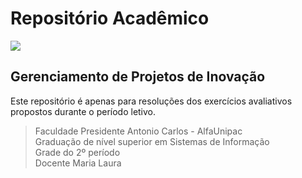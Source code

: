 
# Repositório Acadêmico

![](https://img.shields.io/badge/Markdown-000000?style=for-the-badge&logo=markdown&logoColor=white)

## Gerenciamento de Projetos de Inovação
Este repositório é apenas para resoluções dos exercícios avaliativos propostos durante o período letivo.

> Faculdade Presidente Antonio Carlos - AlfaUnipac <br>
Graduação de nível superior em Sistemas de Informação <br>
Grade do 2º período<br>
Docente Maria Laura


